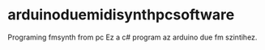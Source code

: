 # arduinoduemidisynthpcsoftware
Programing fmsynth from pc
Ez a c# program az arduino due fm szintihez.
